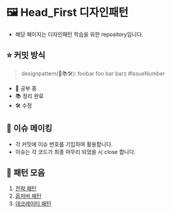 # 🖼️ Head_First 디자인패턴
- 해당 페이지는 디자인패턴 학습을 위한 repository입니다.

## ⭐️ 커밋 방식
> designpattern(📝📚🛠): foobar foo bar barz #IssueNumber
- 📝 공부 중
- 📚 정리 완료
- 🛠 수정

## 🚨 이슈 메이킹
- 각 커밋에 이슈 번호를 기입하여 활용합니다.
- 이슈는 각 코드가 최종 마무리 되었을 시 close 합니다.

## 🎨 패턴 모음
1. [전략 패턴](https://github.com/bunsung92/Head_First/tree/main/HeadFirst/src/chapter1/strategy)
2. [옵저버 패턴](https://github.com/bunsung92/Head_First/tree/develop/HeadFirst/src/observer)
3. [데코레이터 패턴](https://github.com/bunsung92/Head_First/tree/develop/HeadFirst/src/decorator)
